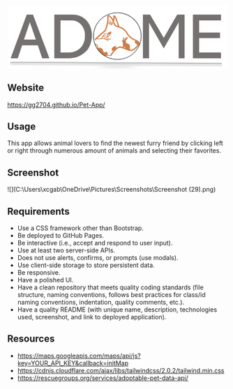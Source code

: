 ![](Logo_AQC.PNG)
## Website
https://gg2704.github.io/Pet-App/
## Usage
This app allows animal lovers to find the newest furry friend by clicking left or right through numerous amount of animals and selecting their favorites.
## Screenshot
![](C:\Users\xcgab\OneDrive\Pictures\Screenshots\Screenshot (29).png)
## Requirements 
* Use a CSS framework other than Bootstrap.
* Be deployed to GitHub Pages.
* Be interactive (i.e., accept and respond to user input).
* Use at least two server-side APIs.
* Does not use alerts, confirms, or prompts (use modals).
* Use client-side storage to store persistent data.
* Be responsive.
* Have a polished UI.
* Have a clean repository that meets quality coding standards (file structure, naming conventions, follows best practices for class/id naming conventions, indentation, quality comments, etc.).
* Have a quality README (with unique name, description, technologies used, screenshot, and link to deployed application).
## Resources 
* https://maps.googleapis.com/maps/api/js?key=YOUR_API_KEY&callback=initMap
* https://cdnjs.cloudflare.com/ajax/libs/tailwindcss/2.0.2/tailwind.min.css
* https://rescuegroups.org/services/adoptable-pet-data-api/
